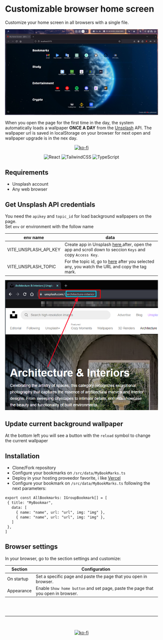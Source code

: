 # Customizable browser home screen

Customize your home screen in all browsers with a single file.

![imagen demo](/assets/demo.png)

When you open the page for the first time in the day, the system automatically loads a wallpaper <b>ONCE A DAY</b> from the [Unsplash](https://unsplash.com/) API.
The wallpaper url is saved in localStorage on your browser for next open and wallpaper upgrade is in the nex day.
<div align="center">

[![ko-fi](https://ko-fi.com/img/githubbutton_sm.svg)](https://ko-fi.com/E1E6XIB4J)
</div>
<div align="center">

![React](https://img.shields.io/badge/react-%2320232a.svg?style=for-the-badge&logo=react&logoColor=%2361DAFB)
![TailwindCSS](https://img.shields.io/badge/tailwindcss-%2338B2AC.svg?style=for-the-badge&logo=tailwind-css&logoColor=white)
![TypeScript](https://img.shields.io/badge/typescript-%23007ACC.svg?style=for-the-badge&logo=typescript&logoColor=white)

</div>

## Requirements

- Unsplash account
- Any web browser

## Get Unsplash API credentials

You need the `apikey` and `topic_id` for load background wallpapers on the page.
<br />
Set `env` or environment with the follow name

| env name | data |
|-|-|
| VITE_UNSPLASH_API_KEY | Create app in Unsplash [here](https://unsplash.com/oauth/applications),after, open the app and scroll down to seccion `Keys` and copy `Access Key`.|
| VITE_UNSPLASH_TOPIC | For the topic id, go to [here](https://unsplash.com/t/) after you selected any, you watch the URL and copy the tag mark. |

![How to get topic id image](/assets/topics-unsplash.png)

## Update current background wallpaper

At the bottom left you will see a button with the `reload` symbol to change the current wallpaper

## Installation

- Clone/Fork repository
- Configure your bookmarks on `/src/data/MyBookMarks.ts`
- Deploy in your hosting proveedor favorite, i like [Vercel](https://vercel.com)
- Configure your bookmark on `/src/data/MyBookMarks.ts` following the next parameters:

```
export const AllBookmarks: IGroupBookmark[] = [
 { title: "MyBookmar",
   data: [
     { name: "name", url: "url", img: "img" },
     { name: "name", url: "url", img: "img" },
   ]
 },
]
```

## Browser settings

In your browser, go to the section settings and customize:

|Section| Configuration |
|-|-|
| On startup | Set a specific page and paste the page that you open in browser. |
| Appearance | Enable `Show home button` and set page, paste the page that you open in browser. |

<br>
<br>
<hr>
<br>

<div align="center">

[![ko-fi](https://ko-fi.com/img/githubbutton_sm.svg)](https://ko-fi.com/E1E6XIB4J)

</div>
